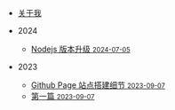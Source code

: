 <!-- 定制侧边栏 -->

* [关于我](core/about)

- 2024
  - [Nodejs 版本升级 <small>2024-07-05</small>](timeline_2024/0705_update_nodejs.md)

- 2023
  - [Github Page 站点搭建细节 <small>2023-09-07</small>](timeline_2023/0907_create_a_github_page_site)
  - [第一篇 <small>2023-09-07</small>](timeline_2023/0907_first_blog)
